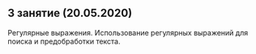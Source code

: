 ## 3 занятие (20.05.2020)
Регулярные выражения. Использование регулярных выражений для поиска и предобработки текста.


